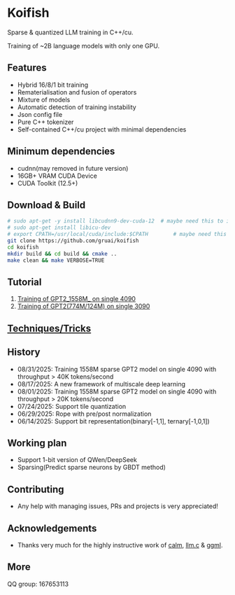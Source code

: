 # Koifish

Sparse & quantized LLM training in C++/cu.

Training of ~2B language models with only one GPU.

## Features
- Hybrid 16/8/1 bit training
- Rematerialisation and fusion of operators
- Mixture of models 
- Automatic detection of training instability
- Json config file
- Pure C++ tokenizer
- Self-contained C++/cu project with minimal dependencies

## Minimum dependencies
- cudnn(may removed in future version)
- 16GB+ VRAM CUDA Device
- CUDA Toolkit (12.5+)

## Download & Build

```bash
# sudo apt-get -y install libcudnn9-dev-cuda-12  # maybe need this to install CUDNN
# sudo apt-get install libicu-dev
# export CPATH=/usr/local/cuda/include:$CPATH        # maybe need this to export CPATH
git clone https://github.com/gruai/koifish
cd koifish
mkdir build && cd build && cmake ..
make clean && make VERBOSE=TRUE
```

## Tutorial

1.    [Training of GPT2_1558M_ on single 4090](cases/tutorial_gpt2_1558M.md)
1.    [Training of GPT2(774M/124M) on single 3090](cases/tutorial_gpt2.md)

## [Techniques/Tricks](cases/tricks/Tricks.md)

## History
* 08/31/2025: Training 1558M sparse GPT2 model on single 4090 with throughput > 40K tokens/second
* 08/17/2025: A new framework of multiscale deep learning
* 08/01/2025: Training 1558M sparse GPT2 model on single 4090 with throughput > 20K tokens/second
* 07/24/2025: Support tile quantization 
* 06/29/2025: Rope with pre/post normalization 
* 06/14/2025: Support bit representation(binary[-1,1], ternary[-1,0,1]) 

## Working plan
- Support 1-bit version of QWen/DeepSeek
- Sparsing(Predict sparse neurons by GBDT method)

## Contributing

- Any help with managing issues, PRs and projects is very appreciated!
  
## Acknowledgements

* Thanks very much for the highly instructive work of [calm](https://github.com/zeux/calm), [llm.c](https://github.com/karpathy/llm.c) & [ggml](https://github.com/ggerganov/ggml).

## More
QQ group: 167653113
